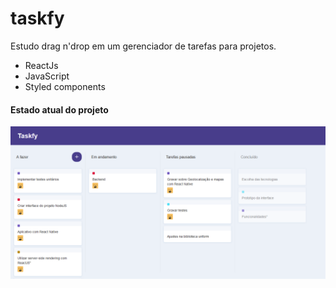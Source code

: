 # taskfy

Estudo drag n'drop em um gerenciador de tarefas para projetos. 

* ReactJs
* JavaScript
* Styled components

#### Estado atual do projeto

![Aparencia inicial](https://raw.githubusercontent.com/annemoraes/taskfy/master/Screenshot_2020-02-13%20Taskfy.png)
